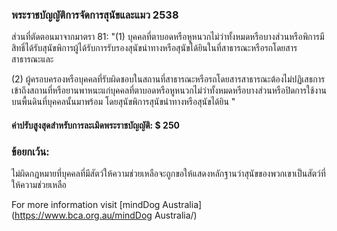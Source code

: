 ### พระราชบัญญัติการจัดการสุนัขและแมว 2538

ส่วนที่ตัดตอนมาจากมาตรา 81:
"(1) บุคคลที่ตาบอดหรือหูหนวกไม่ว่าทั้งหมดหรือบางส่วนหรือพิการมีสิทธิ์ได้รับสุนัขพิการผู้ได้รับการรับรองสุนัขนำทางหรือสุนัขได้ยินในที่สาธารณะหรือรถโดยสารสาธารณะและ

(2) ผู้ครอบครองหรือบุคคลที่รับผิดชอบในสถานที่สาธารณะหรือรถโดยสารสาธารณะต้องไม่ปฏิเสธการเข้าถึงสถานที่หรือยานพาหนะแก่บุคคลที่ตาบอดหรือหูหนวกไม่ว่าทั้งหมดหรือบางส่วนหรือปิดการใช้งานบนพื้นดินที่บุคคลนั้นมาพร้อม โดยสุนัขพิการสุนัขนำทางหรือสุนัขได้ยิน "

#### ค่าปรับสูงสุดสำหรับการละเมิดพระราชบัญญัติ: $ 250

### ข้อยกเว้น:
ไม่ผิดกฎหมายที่บุคคลที่มีสัตว์ให้ความช่วยเหลือจะถูกขอให้แสดงหลักฐานว่าสุนัขของพวกเขาเป็นสัตว์ที่ให้ความช่วยเหลือ

For more information visit [mindDog Australia](https://www.bca.org.au/mindDog Australia/)